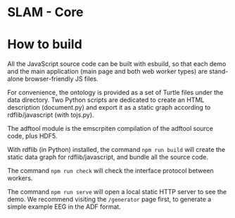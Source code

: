 # SLAM - Core

# How to build

All the JavaScript source code can be built with esbuild, so that each
demo and the main application (main page and both web worker types)
are stand-alone browser-friendly JS files.

For convenience, the ontology is provided as a set of Turtle files
under the data directory. Two Python scripts are dedicated to create
an HTML description (document.py) and export it as a static graph
according to rdflib/javascript (with tojs.py).

The adftool module is the emscrpiten compilation of the adftool source
code, plus HDF5.

With rdflib (in Python) installed, the command `npm run build` will
create the static data graph for rdflib/javascript, and bundle all the
source code.

The command `npm run check` will check the interface protocol between
workers.

The command `npm run serve` will open a local static HTTP server to
see the demo. We recommend visiting the `/generator` page first, to
generate a simple example EEG in the ADF format.